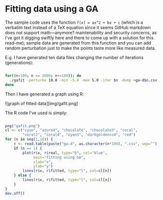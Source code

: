 Fitting data using a GA
=======================

The sample code uses the function `f(x) = ax^2 + bx + c` (which is a verbatim text instead of a TeX equation since it seems GitHub markdown does not support math—anymore? maintenability and security concerns, as I've got it digging swiftly here and there to come up with a solution for this read-me); sample data are generated from this function and you can add random perturbation just to make the points taste more like measured data.

E.g. I have generated ten data files changing the number of iterations (generations):

```bash

for((n=100; n <= 1000; n+=100)); do
  ./gafit -perturbe 10.0 -min -5.0 -max 5.0 -iter $n -dump >ga-d$n.csv
done

```

Then I have generated a graph using R:

![graph of fitted data][img/gafit.png]


The R code I've used is simply:


```R

png("gafit.png")
cl <- c("cyan", "azure4", "chocolate", "chocolate3", "coral",
        "coral2", "coral4", "cyan3", "darkgoldenrod", "red")
for (n in seq(1,10)) {
    r <- read.table(paste("ga-d", as.character(n*100), ".csv", sep=""), header=T, sep=" ")
    if (n == 1) {
        plot(r$x, r$real, type="b", col="blue",
             main="fitting using GA",
             xlab="x",
             ylab="y")
        lines(r$x, r$fitted, type="l", col=cl[n])
    } else {
        lines(r$x, r$fitted, type="l", col=cl[n])
    }
}
dev.off()

```

